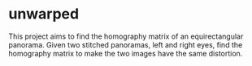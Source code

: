 # unwarped
This project aims to find the homography matrix of an equirectangular panorama. Given two stitched panoramas, left and right eyes, find the homography matrix to make the two images have the same distortion.
